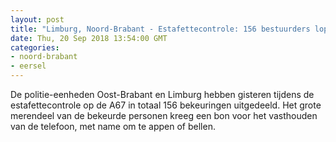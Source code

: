 ```yaml
---
layout: post
title: "Limburg, Noord-Brabant - Estafettecontrole: 156 bestuurders lopen tegen de lamp"
date: Thu, 20 Sep 2018 13:54:00 GMT
categories: 
- noord-brabant 
- eersel 
---
```


De politie-eenheden Oost-Brabant en Limburg hebben gisteren tijdens de estafettecontrole op de A67 in totaal 156 bekeuringen uitgedeeld. Het grote merendeel van de bekeurde personen kreeg een bon voor het vasthouden van de telefoon, met name om te appen of bellen.
